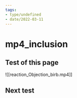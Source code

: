 ```yaml
---
tags:
- type/undefined
- date/2022-03-11
---
```


# mp4_inclusion
## Test of this page
![[reaction_Objection_birb.mp4]]


## Next test